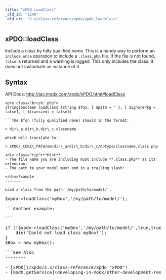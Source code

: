```yaml
---
title: "xPDO.loadClass"
_old_id: "1249"
_old_uri: "2.x/class-reference/xpdo/xpdo.loadclass"
---
```


xPDO::loadClass
---------------

Include a class by fully qualified name. This is a handy way to perform an `include_once` operation to include a `.class.php` file. If the file is not found, `false` is returned and a warning is logged. This only includes the class: it does not instantiate an instance of it.

Syntax
------

API Docs: <http://api.modx.com/xpdo/xPDO.html#loadClass>

```
<pre class="brush: php">
string|boolean loadClass (string $fqn, [ $path = ''], [ $ignorePkg = false], [ $transient = false])

```The $fqn (fully qualified name) should in the format:

> dir\_a.dir\_b.dir\_c.classname

which will translate to:

> XPDO\_CORE\_PATH/om/dir\_a/dir\_b/dir\_c/dbtype/classname.class.php

<div class="tip">**Hint**  
- The file name you are including must include **.class.php** as its extension.
- The path to your model must end in a trailing slash!

</div>Example
-------

Load a class from the path '/my/path/to/model/'.

```
<pre class="brush: php">
$xpdo->loadClass('myBox','/my/path/to/model/');

```Another example:

```
<pre class="brush: php">
if (!$xpdo->loadClass('myBox','/my/path/to/model/',true,true)) {
    die('Could not load class myBox!');
}
$Box = new myBox();

```See Also
--------

- [xPDO](/xpdo/2.x/class-reference/xpdo "xPDO")
- [modX.getService](developing-in-modx/other-development-resources/class-reference/modx/modx.getservice "modX.getService") - this will include a class and instantiate it.
